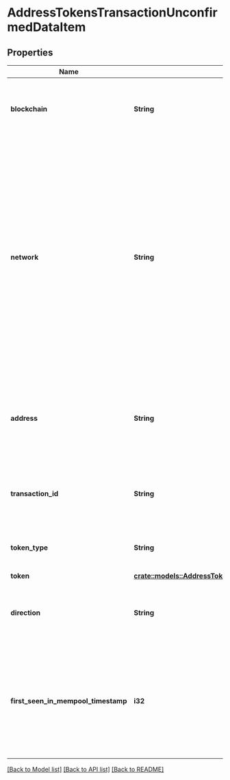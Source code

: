 # AddressTokensTransactionUnconfirmedDataItem

## Properties

Name | Type | Description | Notes
------------ | ------------- | ------------- | -------------
**blockchain** | **String** | Represents the specific blockchain protocol name, e.g. Ethereum, Bitcoin, etc. | 
**network** | **String** | Represents the name of the blockchain network used; blockchain networks are usually identical as technology and software, but they differ in data, e.g. - \"mainnet\" is the live network with actual data while networks like \"testnet\", \"ropsten\", \"rinkeby\" are test networks. | 
**address** | **String** | Defines the specific address to which the token transaction has been sent and is pending confirmation. | 
**transaction_id** | **String** | Defines the unique ID of the specific transaction, i.e. its identification number. | 
**token_type** | **String** | Defines the type of token sent with the transaction, e.g. ERC 20. | 
**token** | [**crate::models::AddressTokensTransactionUnconfirmedToken**](AddressTokensTransactionUnconfirmedToken.md) |  | 
**direction** | **String** | Defines whether the transaction is \"incoming\" or \"outgoing\". | 
**first_seen_in_mempool_timestamp** | **i32** | Defines the exact time the transaction has been first accepted into the mempool to await confirmation as timestamp. | 

[[Back to Model list]](../README.md#documentation-for-models) [[Back to API list]](../README.md#documentation-for-api-endpoints) [[Back to README]](../README.md)


